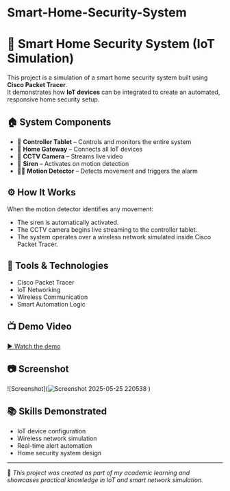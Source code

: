 # Smart-Home-Security-System
# 🔐 Smart Home Security System (IoT Simulation)

This project is a simulation of a smart home security system built using **Cisco Packet Tracer**.  
It demonstrates how **IoT devices** can be integrated to create an automated, responsive home security setup.

## 🏠 System Components

- 🧠 **Controller Tablet** – Controls and monitors the entire system
- 📡 **Home Gateway** – Connects all IoT devices
- 🎥 **CCTV Camera** – Streams live video
- 🚨 **Siren** – Activates on motion detection
- 🕵️‍♂️ **Motion Detector** – Detects movement and triggers the alarm

## ⚙️ How It Works

When the motion detector identifies any movement:
- The siren is automatically activated.
- The CCTV camera begins live streaming to the controller tablet.
- The system operates over a wireless network simulated inside Cisco Packet Tracer.

## 🔧 Tools & Technologies

- Cisco Packet Tracer
- IoT Networking
- Wireless Communication
- Smart Automation Logic

## 📺 Demo Video

[▶️ Watch the demo]()  


## 📷 Screenshot

![Screenshot](![Screenshot 2025-05-25 220538](https://github.com/user-attachments/assets/7ea3e398-514d-4092-8af1-feca8b6b2eed)
)  


## 📚 Skills Demonstrated

- IoT device configuration
- Wireless network simulation
- Real-time alert automation
- Home security system design

---

📌 *This project was created as part of my academic learning and showcases practical knowledge in IoT and smart network simulation.*


